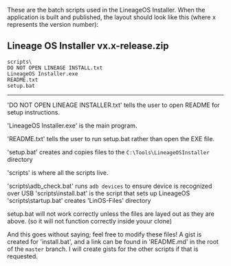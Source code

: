 These are the batch scripts used in the LineageOS Installer. When the application is built and published, the layout should look like this (where x represents the version number):

Lineage OS Installer vx.x-release.zip
-----------------------------------------------
	scripts\
	DO NOT OPEN LINEAGE INSTALL.txt
	LineageOS Installer.exe
	README.txt
	setup.bat
-----------------------------------------------

'DO NOT OPEN LINEAGE INSTALLER.txt' tells the user to open README for setup instructions.

'LineageOS Installer.exe' is the main program.

'README.txt' tells the user to run setup.bat rather than open the EXE file.

'setup.bat' creates and copies files to the `C:\Tools\LineageOSInstaller` directory

'scripts\' is where all the scripts live.

'scripts\adb_check.bat' runs `adb devices` to ensure device is recognized over USB
'scripts\install.bat' is the script that sets up LineageOS
'scripts\startup.bat' creates 'LinOS-Files' directory



setup.bat will not work correctly unless the files are layed out as they are above. (so it will not function correctly inside youur clone)

And this goes without saying; feel free to modify these files! A gist is created for 'install.bat', and a link can be found in 'README.md' in the root of the `master` branch.
I will create gists for the other scripts if that is requested. 
